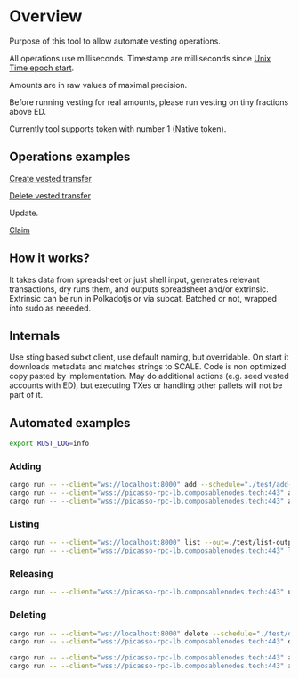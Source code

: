 # Overview

Purpose of this tool to allow automate vesting operations.

All operations use milliseconds. Timestamp are milliseconds since [Unix Time epoch start](https://en.wikipedia.org/wiki/Unix_time).

Amounts are in raw values of maximal precision.

Before running vesting for real amounts, please run vesting on tiny fractions above ED.

Currently tool supports token with number 1 (Native token).

## Operations examples

[Create vested transfer](https://polkadot.js.org/apps/?rpc=ws%3A%2F%2F127.0.0.1%3A8000#/extrinsics/decode/0x0201390100d43593c715fdd31c61141abd04a99fd6822c8558854ccde39a5684e7a56da27d0060bc49cd808f02cd36347be7274397215a17eab56c9b559d2f5f501fbc4099530100000000000000000000000000000000000c41748801000000c87e9a000000001800000013004cc96aec63b3030000)

[Delete vested transfer](https://polkadot.js.org/apps/?rpc=ws%3A%2F%2F127.0.0.1%3A8000#/extrinsics/decode/0x020123020839020022123bdec5e64df1cd427e96f7e72f67c1dd25682b5503d56aeff4a606662c31010000000000000000000000000000000006020022123bdec5e64df1cd427e96f7e72f67c1dd25682b5503d56aeff4a606662c3100b8e39e87c0fec96f7d012d31a4c27b44bfb504ab359662112e4270e380c8434113004059be6f7c40030000)

Update.

[Claim](https://polkadot.js.org/apps/?rpc=ws%3A%2F%2F127.0.0.1%3A8000#/extrinsics/decode/0x39000100000000000000000000000000000000)

## How it works?

It takes data from spreadsheet or just shell input, generates relevant transactions, dry runs them, and outputs spreadsheet and/or extrinsic. 
Extrinsic can be run in Polkadotjs or via subcat. Batched or not, wrapped into sudo as neeeded.

## Internals

Use sting based subxt client, use default naming, but overridable. 
On start it downloads metadata and matches strings to SCALE. 
Code is non optimized copy pasted by implementation.
May do additional actions (e.g. seed vested accounts with ED), but executing TXes or handling other pallets will not be part of it. 

## Automated examples

```bash
export RUST_LOG=info
```


### Adding

```bash
cargo run -- --client="ws://localhost:8000" add --schedule="./test/add-collators.csv" --key="//Alice" --from="$GOV_FUNDS_ACCOUNT"
cargo run -- --client="wss://picasso-rpc-lb.composablenodes.tech:443" add --schedule="./test/add-collators.csv" --key="0xff170d6075538580671f6e45f1c2701f46160dfbe57c551d01e15ecc82b8ffd3" --from="$GOV_FUNDS_ACCOUNT" --out=./test/add-collators-output.csv
cargo run -- --client="wss://picasso-rpc-lb.composablenodes.tech:443" add --schedule="./test/add-collators.csv" --key="0xff170d6075538580671f6e45f1c2701f46160dfbe57c551d01e15ecc82b8ffd3" --from="$GOV_FUNDS_ACCOUNT" --batch=true
```

### Listing

```bash
cargo run -- --client="ws://localhost:8000" list --out=./test/list-output.csv
cargo run -- --client="wss://picasso-rpc-lb.composablenodes.tech:443" list --out=./test/list-output.csv
```


### Releasing

```bash
cargo run -- --client="wss://picasso-rpc-lb.composablenodes.tech:443" unlock --schedule="./test/clean.csv" --key="//Alice"
```

### Deleting

```bash
cargo run -- --client="ws://localhost:8000" delete --schedule="./test/delete-all.csv" --key="//Alice" --to="$GOV_FUNDS_ACCOUNT"
cargo run -- --client="wss://picasso-rpc-lb.composablenodes.tech:443" delete --schedule="./test/delete-all.csv" --key="//Alice" --to="$GOV_FUNDS_ACCOUNT"
```



```bash
cargo run -- --client="wss://picasso-rpc-lb.composablenodes.tech:443" add --schedule="./test/add.csv" --key="0xff170d6075538580671f6e45f1c2701f46160dfbe57c551d01e15ecc82b8ffd3" --from="$GOV_FUNDS_ACCOUNT" --out=./test/add-output.csv
cargo run -- --client="wss://picasso-rpc-lb.composablenodes.tech:443" add --schedule="./test/add.csv" --key="0xff170d6075538580671f6e45f1c2701f46160dfbe57c551d01e15ecc82b8ffd3" --from="$GOV_FUNDS_ACCOUNT" --batch=true
```
